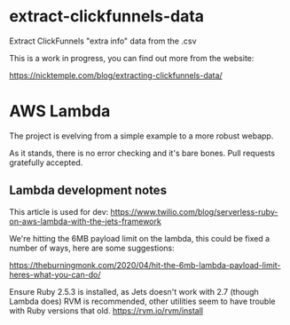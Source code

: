 # extract-clickfunnels-data
Extract ClickFunnels "extra info" data from the .csv

This is a work in progress, you can find out more from the website:

https://nicktemple.com/blog/extracting-clickfunnels-data/

# AWS Lambda
The project is evelving from a simple example to a more robust webapp.

As it stands, there is no error checking and it's bare bones. Pull requests gratefully accepted.

## Lambda development notes

This article is used for dev:
https://www.twilio.com/blog/serverless-ruby-on-aws-lambda-with-the-jets-framework

We're hitting the 6MB payload limit on the lambda, this could be fixed a number of ways, here are some suggestions:

https://theburningmonk.com/2020/04/hit-the-6mb-lambda-payload-limit-heres-what-you-can-do/

Ensure Ruby 2.5.3 is installed, as Jets doesn't work with 2.7 (though Lambda does)
RVM is recommended, other utilities seem to have trouble with Ruby versions that old. 
https://rvm.io/rvm/install


